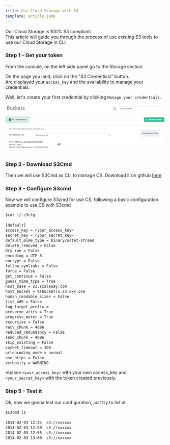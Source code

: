 ```yaml
---
title: Use Cloud Storage with S3
template: article.jade
---
```


Our Cloud Storage is 100% S3 compliant.<br/>
This article will guide you through the process of use existing S3 tools to use our Cloud Storage in CLI

### Step 1 - Get your token

From the console, on the left side panel go to the Storage section

On the page you land, click on the "S3 Credentials" button.<br/>
Are displayed your `access_key` and the availability to manage your credentials.

Well, let's create your first credential by clicking `Manage your credentials`.

![S3 Crendentials](../imgs/s3_credentials.png "S3-credentials")

### Step 2 - Download S3Cmd

Then we will use S3Cmd as CLI to manage CS.
Download it on github [here](https://github.com/s3tools/s3cmd)

### Step 3 - Configure S3cmd

Now we will configure S3cmd for use CS, following a basic configuration example to use CS with S3cmd

```
$cat ~/.s3cfg

[default]
access_key = <your_access_key>
secret_key = <your_secret_key>
default_mime_type = binary/octet-stream
delete_removed = False
dry_run = False
encoding = UTF-8
encrypt = False
follow_symlinks = False
force = False
get_continue = False
guess_mime_type = True
host_base = s3.scaleway.com
host_bucket = %(bucket)s.s3.xxx.com
human_readable_sizes = False
list_md5 = False
log_target_prefix =
preserve_attrs = True
progress_meter = True
recursive = False
recv_chunk = 4096
reduced_redundancy = False
send_chunk = 4096
skip_existing = False
socket_timeout = 300
urlencoding_mode = normal
use_https = False
verbosity = WARNING
```

replace `<your_access_key>` with your own access_key and `<your_secret_key>` with the token created previously.

### Step 5 - Test it

Ok, now we gonna test our configuration, just try to list all.

```
$s3cmd ls

2014-02-03 12:34  s3://xxxxxx
2014-02-03 12:50  s3://xxxxxx
2014-02-03 12:55  s3://xxxxxx
2014-02-03 13:00  s3://xxxxxx
```

